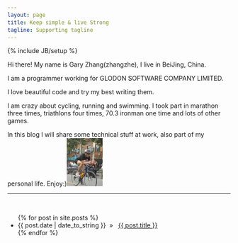 ```yaml
---
layout: page
title: Keep simple & live Strong
tagline: Supporting tagline
---
```

{% include JB/setup %}

Hi there! My name is Gary Zhang(zhangzhe), I live in BeiJing, China.

I am a programmer working for GLODON SOFTWARE COMPANY LIMITED.

I love beautiful code and try my best writing them.

I am crazy about cycling, running and swimming. I took part in marathon three times, triathlons four times, 70.3 ironman one time and lots of other games.

In this blog I will share some technical stuff at work, also part of my personal life. Enjoy:)![Alt text](/images/portrait.jpg "me")
<br>

***

<br>

<ul class="posts">
  {% for post in site.posts %}
    <li><span>{{ post.date | date_to_string }}</span>&nbsp; &raquo; &nbsp; <a href="{{ BASE_PATH }}{{ post.url }}">{{ post.title }}</a></li>
  {% endfor %}
</ul>